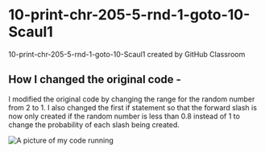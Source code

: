 # 10-print-chr-205-5-rnd-1-goto-10-Scaul1
10-print-chr-205-5-rnd-1-goto-10-Scaul1 created by GitHub Classroom

## How I changed the original code - 
I modified the original code by changing the range for the random number from 2 to 1. I also changed the first if statement so that the forward slash is now only created if the random number is less than 0.8 instead of 1 to change the probability of each slash being created. 

![A picture of my code running]([Imgur](https://i.imgur.com/0qV160F.png))
